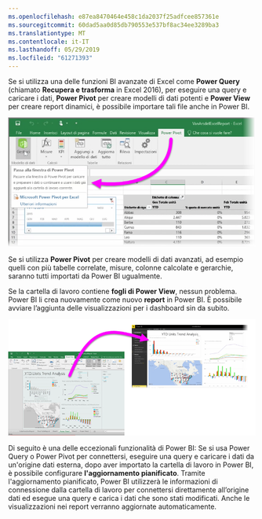 ```yaml
---
ms.openlocfilehash: e87ea8470464e458c1da2037f25adfcee857361e
ms.sourcegitcommit: 60dad5aa0d85db790553e537bf8ac34ee3289ba3
ms.translationtype: MT
ms.contentlocale: it-IT
ms.lasthandoff: 05/29/2019
ms.locfileid: "61271393"
---
```

Se si utilizza una delle funzioni BI avanzate di Excel come **Power Query** (chiamato **Recupera e trasforma** in Excel 2016), per eseguire una query e caricare i dati, **Power Pivot** per creare modelli di dati potenti e **Power View** per creare report dinamici, è possibile importare tali file anche in Power BI.

![](media/5-3-import-powerpivot-powerview/5-3_1.png)

Se si utilizza **Power Pivot** per creare modelli di dati avanzati, ad esempio quelli con più tabelle correlate, misure, colonne calcolate e gerarchie, saranno tutti importati da Power BI ugualmente.

Se la cartella di lavoro contiene **fogli di Power View**, nessun problema. Power BI li crea nuovamente come nuovo **report** in Power BI. È possibile avviare l’aggiunta delle visualizzazioni per i dashboard sin da subito.

![](media/5-3-import-powerpivot-powerview/5-3_2.png)

Di seguito è una delle eccezionali funzionalità di Power BI: Se si usa Power Query o Power Pivot per connettersi, eseguire una query e caricare i dati da un'origine dati esterna, dopo aver importato la cartella di lavoro in Power BI, è possibile configurare **l'aggiornamento pianificato**. Tramite l'aggiornamento pianificato, Power BI utilizzerà le informazioni di connessione dalla cartella di lavoro per connettersi direttamente all’origine dati ed esegue una query e carica i dati che sono stati modificati. Anche le visualizzazioni nei report verranno aggiornate automaticamente.

